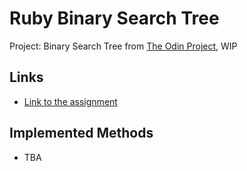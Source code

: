 # Ruby Binary Search Tree
Project: Binary Search Tree from [The Odin Project](https://www.theodinproject.com/about), WIP

## Links
- [Link to the assignment](https://www.theodinproject.com/lessons/ruby-binary-search-trees)

## Implemented Methods
- TBA